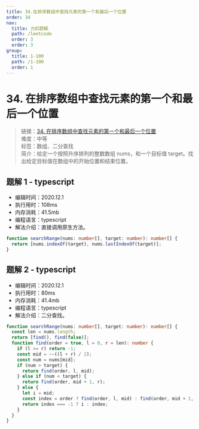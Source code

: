 ```yaml
---
title: 34.在排序数组中查找元素的第一个和最后一个位置
order: 34
nav:
  title: 力扣题解
  path: /leetcode
  order: 3
  order: 3
group:
  title: 1-100
  path: /1-100
  order: 1
---
```


# 34. 在排序数组中查找元素的第一个和最后一个位置

> 链接：[34. 在排序数组中查找元素的第一个和最后一个位置](https://leetcode-cn.com/problems/find-first-and-last-position-of-element-in-sorted-array/)  
> 难度：中等  
> 标签：数组、二分查找  
> 简介：给定一个按照升序排列的整数数组 nums，和一个目标值 target。找出给定目标值在数组中的开始位置和结束位置。

## 题解 1 - typescript

- 编辑时间：2020.12.1
- 执行用时：108ms
- 内存消耗：41.5mb
- 编程语言：typescript
- 解法介绍：直接调用原生方法。

```typescript
function searchRange(nums: number[], target: number): number[] {
  return [nums.indexOf(target), nums.lastIndexOf(target)];
}
```

## 题解 2 - typescript

- 编辑时间：2020.12.1
- 执行用时：80ms
- 内存消耗：41.4mb
- 编程语言：typescript
- 解法介绍：二分查找。

```typescript
function searchRange(nums: number[], target: number): number[] {
  const len = nums.length;
  return [find(), find(false)];
  function find(order = true, l = 0, r = len): number {
    if (l >= r) return -1;
    const mid = ~~((l + r) / 2);
    const num = nums[mid];
    if (num > target) {
      return find(order, l, mid);
    } else if (num < target) {
      return find(order, mid + 1, r);
    } else {
      let i = mid;
      const index = order ? find(order, l, mid) : find(order, mid + 1, r);
      return index === -1 ? i : index;
    }
  }
}
```
